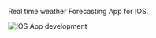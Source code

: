 Real time weather Forecasting App for IOS.

![IOS App development](https://github.com/user-attachments/assets/985117cf-60fa-4d45-8342-e879ca28350e)

